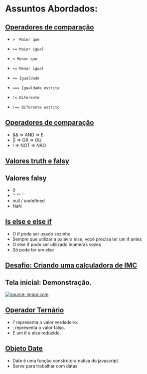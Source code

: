 #  Assuntos Abordados:

  

##  [Operadores de comparação](https://github.com/ronaldo-aquino/logica-de-programacao-javascript/blob/master/01-operadores-de-comparacoes.js)

  

 -     >  Maior que
 -     >= Maior igual
 -     < Menor que
 -     <= Menor igual
 -     == Igualdade
 -     === Igualdade estrita
 -     != Diferente
 -     !== Diferente estrito

  

##  [Operadores de comparação](https://github.com/ronaldo-aquino/logica-de-programacao-javascript/blob/master/02-operadores-logicos.js)

  

 - && => AND => E
 - || => OR => OU
 - ! => NOT => NÃO
 
  

##  [Valores truth e falsy](https://github.com/ronaldo-aquino/logica-de-programacao-javascript/blob/master/03-truth-falsy.js)

  

## Valores falsy
 
  

 - 0
 - '' "" ``
 - null / undefined
 - NaN
  
  

##  [Is else e else if](https://github.com/ronaldo-aquino/logica-de-programacao-javascript/blob/master/04-if-else.js)
 
  

 - O if pode ser usado sozinho
 - Sempre que utilizar a palavra else, você precisa ter um if antes
 - O else if pode ser utilizado inúmeras vezes
 - Só pode ter um else
   
  

##  [Desafio: Criando uma calculadora de IMC](https://github.com/ronaldo-aquino/logica-de-programacao-javascript/tree/master/exercicios-01)

## Tela inicial: Demonstração.

<a href="https://imgur.com/a/o8mM0vd"><img src="https://i.imgur.com/W6E07sz.png" title="source: imgur.com" /></a>
  
  

##  [Operador Ternário](https://github.com/ronaldo-aquino/logica-de-programacao-javascript/blob/master/06-ternario.js)
 
  

 - ? representa o valor verdadeiro.
 - : representa o valor falso.
 - É um if e else reduzido.
   
  

##  [Objeto Date](https://github.com/ronaldo-aquino/logica-de-programacao-javascript/blob/master/07-date.js)
 
  

 - Date é uma função construtora nativa do javascript.
 - Serve para trabalhar com datas.